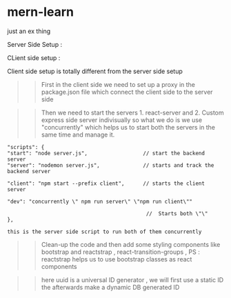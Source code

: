 # mern-learn
just an ex thing

Server Side Setup :

>>


CLient side setup :

  Client side setup is totally different from the server side setup 
  >> First in the client side we need to set up a proxy in the package.json file which connect the client side to the server side 
  
  >> Then we need to start the servers  1. react-server  and 2. Custom express side server  indivisually so what we do is we use
      "concurrently" which helps us to start both the servers in the same time and manage it.

    "scripts": {
    "start": "node server.js",                  // start the backend server
    "server": "nodemon server.js",              // starts and track the backend server
    
    "client": "npm start --prefix client",      // starts the client server

    "dev": "concurrently \" npm run server\" \"npm run client\""

                                                 //  Starts both \"\"
    },

    this is the server side script to run both of them concurrently


>> Clean-up the code and then add some styling components like bootstrap and reactstrap , react-transition-groups , PS : reactstrap helps us to use bootstrap classes as react components

>> here uuid is a universal ID generator , we will first use a static ID the afterwards make a dynamic DB generated ID